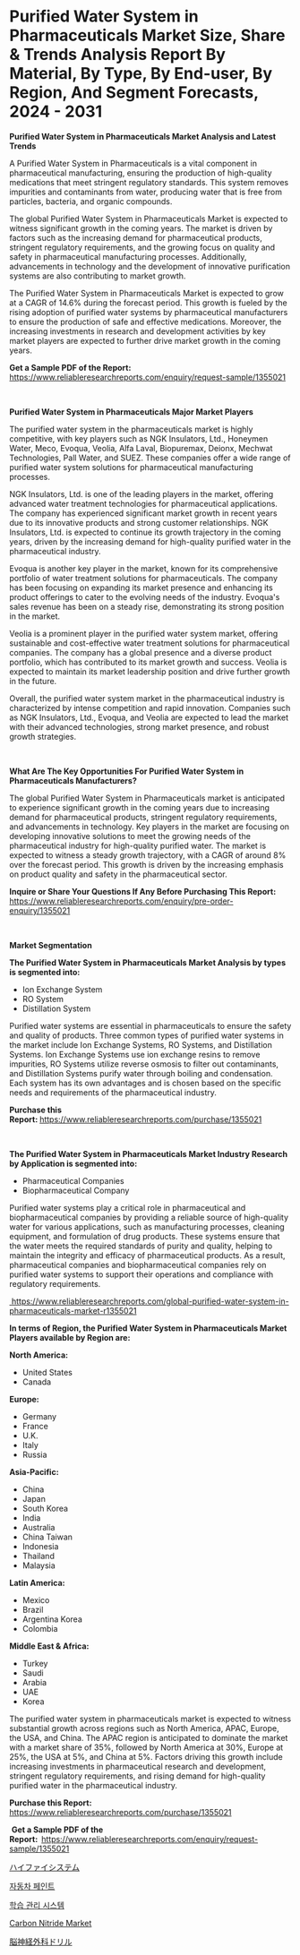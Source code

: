 <p><h1>Purified Water System in Pharmaceuticals Market Size, Share & Trends Analysis Report By Material, By Type, By End-user, By Region, And Segment Forecasts, 2024 - 2031</h1></p><p><strong>Purified Water System in Pharmaceuticals Market Analysis and Latest Trends</strong></p>
<p><p>A Purified Water System in Pharmaceuticals is a vital component in pharmaceutical manufacturing, ensuring the production of high-quality medications that meet stringent regulatory standards. This system removes impurities and contaminants from water, producing water that is free from particles, bacteria, and organic compounds.</p><p>The global Purified Water System in Pharmaceuticals Market is expected to witness significant growth in the coming years. The market is driven by factors such as the increasing demand for pharmaceutical products, stringent regulatory requirements, and the growing focus on quality and safety in pharmaceutical manufacturing processes. Additionally, advancements in technology and the development of innovative purification systems are also contributing to market growth.</p><p>The Purified Water System in Pharmaceuticals Market is expected to grow at a CAGR of 14.6% during the forecast period. This growth is fueled by the rising adoption of purified water systems by pharmaceutical manufacturers to ensure the production of safe and effective medications. Moreover, the increasing investments in research and development activities by key market players are expected to further drive market growth in the coming years.</p></p>
<p><strong>Get a Sample PDF of the Report:&nbsp;</strong> <a href="https://www.reliableresearchreports.com/enquiry/request-sample/1355021">https://www.reliableresearchreports.com/enquiry/request-sample/1355021</a></p>
<p>&nbsp;</p>
<p><strong>Purified Water System in Pharmaceuticals Major Market Players</strong></p>
<p><p>The purified water system in the pharmaceuticals market is highly competitive, with key players such as NGK Insulators, Ltd., Honeymen Water, Meco, Evoqua, Veolia, Alfa Laval, Biopuremax, Deionx, Mechwat Technologies, Pall Water, and SUEZ. These companies offer a wide range of purified water system solutions for pharmaceutical manufacturing processes.</p><p>NGK Insulators, Ltd. is one of the leading players in the market, offering advanced water treatment technologies for pharmaceutical applications. The company has experienced significant market growth in recent years due to its innovative products and strong customer relationships. NGK Insulators, Ltd. is expected to continue its growth trajectory in the coming years, driven by the increasing demand for high-quality purified water in the pharmaceutical industry.</p><p>Evoqua is another key player in the market, known for its comprehensive portfolio of water treatment solutions for pharmaceuticals. The company has been focusing on expanding its market presence and enhancing its product offerings to cater to the evolving needs of the industry. Evoqua's sales revenue has been on a steady rise, demonstrating its strong position in the market.</p><p>Veolia is a prominent player in the purified water system market, offering sustainable and cost-effective water treatment solutions for pharmaceutical companies. The company has a global presence and a diverse product portfolio, which has contributed to its market growth and success. Veolia is expected to maintain its market leadership position and drive further growth in the future.</p><p>Overall, the purified water system market in the pharmaceutical industry is characterized by intense competition and rapid innovation. Companies such as NGK Insulators, Ltd., Evoqua, and Veolia are expected to lead the market with their advanced technologies, strong market presence, and robust growth strategies.</p></p>
<p>&nbsp;</p>
<p><strong>What Are The Key Opportunities For Purified Water System in Pharmaceuticals Manufacturers?</strong></p>
<p><p>The global Purified Water System in Pharmaceuticals market is anticipated to experience significant growth in the coming years due to increasing demand for pharmaceutical products, stringent regulatory requirements, and advancements in technology. Key players in the market are focusing on developing innovative solutions to meet the growing needs of the pharmaceutical industry for high-quality purified water. The market is expected to witness a steady growth trajectory, with a CAGR of around 8% over the forecast period. This growth is driven by the increasing emphasis on product quality and safety in the pharmaceutical sector.</p></p>
<p><strong>Inquire or Share Your Questions If Any Before Purchasing This Report:</strong> <a href="https://www.reliableresearchreports.com/enquiry/pre-order-enquiry/1355021">https://www.reliableresearchreports.com/enquiry/pre-order-enquiry/1355021</a></p>
<p>&nbsp;</p>
<p><strong>Market Segmentation</strong></p>
<p><strong>The Purified Water System in Pharmaceuticals Market Analysis by types is segmented into:</strong></p>
<p><ul><li>Ion Exchange System</li><li>RO System</li><li>Distillation System</li></ul></p>
<p><p>Purified water systems are essential in pharmaceuticals to ensure the safety and quality of products. Three common types of purified water systems in the market include Ion Exchange Systems, RO Systems, and Distillation Systems. Ion Exchange Systems use ion exchange resins to remove impurities, RO Systems utilize reverse osmosis to filter out contaminants, and Distillation Systems purify water through boiling and condensation. Each system has its own advantages and is chosen based on the specific needs and requirements of the pharmaceutical industry.</p></p>
<p><strong>Purchase this Report:&nbsp;</strong><a href="https://www.reliableresearchreports.com/purchase/1355021">https://www.reliableresearchreports.com/purchase/1355021</a></p>
<p>&nbsp;</p>
<p><strong>The Purified Water System in Pharmaceuticals Market Industry Research by Application is segmented into:</strong></p>
<p><ul><li>Pharmaceutical Companies</li><li>Biopharmaceutical Company</li></ul></p>
<p><p>Purified water systems play a critical role in pharmaceutical and biopharmaceutical companies by providing a reliable source of high-quality water for various applications, such as manufacturing processes, cleaning equipment, and formulation of drug products. These systems ensure that the water meets the required standards of purity and quality, helping to maintain the integrity and efficacy of pharmaceutical products. As a result, pharmaceutical companies and biopharmaceutical companies rely on purified water systems to support their operations and compliance with regulatory requirements.</p></p>
<p><a href="https://www.reliableresearchreports.com/global-purified-water-system-in-pharmaceuticals-market-r1355021">&nbsp;https://www.reliableresearchreports.com/global-purified-water-system-in-pharmaceuticals-market-r1355021</a></p>
<p><strong>In terms of Region, the Purified Water System in Pharmaceuticals Market Players available by Region are:</strong></p>
<p>
    <p> <strong> North America: </strong>
        <ul>
            <li>United States</li>
            <li>Canada</li>
        </ul>
        </p> 
    <p> <strong> Europe: </strong>
        <ul>
            <li>Germany</li>
            <li>France</li>
            <li>U.K.</li>
            <li>Italy</li>
            <li>Russia</li>
        </ul>
        </p> 
    <p> <strong> Asia-Pacific: </strong>
        <ul>
            <li>China</li>
            <li>Japan</li>
            <li>South Korea</li>
            <li>India</li>
            <li>Australia</li>
            <li>China Taiwan</li>
            <li>Indonesia</li>
            <li>Thailand</li>
            <li>Malaysia</li>
        </ul>
        </p> 
    <p> <strong> Latin America: </strong>
        <ul>
            <li>Mexico</li>
            <li>Brazil</li>
            <li>Argentina Korea</li>
            <li>Colombia</li>
        </ul>
        </p> 
    <p> <strong> Middle East & Africa: </strong>
        <ul>
            <li>Turkey</li>
            <li>Saudi</li>
            <li>Arabia</li>
            <li>UAE</li>
            <li>Korea</li>
        </ul>
    </p>
    </p>
<p><p>The purified water system in pharmaceuticals market is expected to witness substantial growth across regions such as North America, APAC, Europe, the USA, and China. The APAC region is anticipated to dominate the market with a market share of 35%, followed by North America at 30%, Europe at 25%, the USA at 5%, and China at 5%. Factors driving this growth include increasing investments in pharmaceutical research and development, stringent regulatory requirements, and rising demand for high-quality purified water in the pharmaceutical industry.</p></p>
<p><strong>Purchase this Report: </strong><a href="https://www.reliableresearchreports.com/purchase/1355021">https://www.reliableresearchreports.com/purchase/1355021</a></p>
<p>&nbsp;<strong>Get a Sample PDF of the Report:&nbsp;&nbsp;</strong><a href="https://www.reliableresearchreports.com/enquiry/request-sample/1355021">https://www.reliableresearchreports.com/enquiry/request-sample/1355021</a></p>
<p><strong></strong></p>
<p><p><a href="https://medium.com/@deontestanton2023/%E3%83%8F%E3%82%A4%E3%83%95%E3%82%A1%E3%82%A4%E3%82%B7%E3%82%B9%E3%83%86%E3%83%A0%E5%B8%82%E5%A0%B4%E3%81%AF-%E5%B8%82%E5%A0%B4%E3%82%B7%E3%82%A7%E3%82%A2-%E3%82%B5%E3%82%A4%E3%82%BA-2031%E5%B9%B4%E3%81%BE%E3%81%A7%E3%81%AE%E4%BA%88%E6%B8%AC%E3%81%AB%E7%84%A6%E7%82%B9%E3%82%92%E5%BD%93%E3%81%A6%E3%81%A6%E3%81%84%E3%81%BE%E3%81%99-175e5c2eaf7a">ハイファイシステム</a></p><p><a href="https://github.com/fredrickeglers/Market-Research-Report-List-1/blob/main/415310340445.md">자동차 페인트</a></p><p><a href="https://github.com/RichardLueilwitz787/Market-Research-Report-List-1/blob/main/478542640446.md">학습 관리 시스템</a></p><p><a href="https://issuu.com/reportprime-2/docs/carbon-nitride-market-size-2030.pptx">Carbon Nitride Market</a></p><p><a href="https://github.com/JacksonWiza1924/Market-Research-Report-List-1/blob/main/286382143978.md">脳神経外科ドリル</a></p></p>